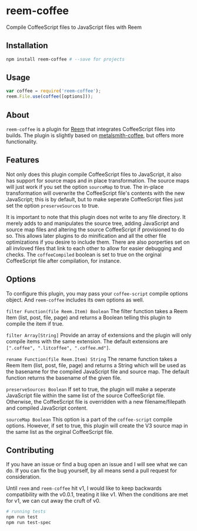 reem-coffee
===

Compile CoffeeScript files to JavaScript files with Reem

## Installation

```bash
npm install reem-coffee # --save for projects
```

## Usage

```javascript
var coffee = require('reem-coffee');
reem.File.use(coffee([options]));
```

## About

`reem-coffee` is a plugin for [Reem](https://github.com/andrejewski/reem) that integrates CoffeeScript files into builds. The plugin is slightly based on [metalsmith-coffee](https://github.com/joaoafrmartins/metalsmith-coffee), but offers more functionality.

## Features

Not only does this plugin compile CoffeeScript files to JavaScript, it also has support for source maps and in place transformation. The source maps will just work if you set the option `sourceMap` to true. The in-place transformation will overwrite the CoffeeScript file's contents with the new JavaScript; this is by default, but to make seperate CoffeeScript files just set the option `preserveSources` to true.

It is important to note that this plugin does not write to any file directory. It merely adds to and manipulates the source tree, adding JavaScript and source map files and altering the source CoffeeScript if provisioned to do so. This allows later plugins to do minification and all the other file optimizations if you desire to include them. There are also porperties set on all invloved files that link to each other to allow for easier debugging and checks. The `coffeeCompiled` boolean is set to true on the orginal CoffeeScript file after compilation, for instance.

## Options

To configure this plugin, you may pass your `coffee-script` compile options object. And `reem-coffee` includes its own options as well.

`filter Function(file Reem.Item) Boolean`
The filter function takes a Reem Item (list, post, file, page) and returns a Boolean telling this plugin to compile the item if true.

`filter Array[String]`
Provide an array of extensions and the plugin will only compile items with the same extension. The default extensions are `[".coffee", ".litcoffee", ".coffee.md"]`.

`rename Function(file Reem.Item) String`
The rename function takes a Reem Item (list, post, file, page) and returns a String which will be used as the basename for the compiled JavaScript file and source map. The default function returns the basename of the given file.

`preserveSources Boolean`
If set to true, the plugin will make a seperate JavaScript file within the same list of the source CoffeeScript file. Otherwise, the CoffeeScript file is overridden with a new filename/filepath and compiled JavaScript content.

`sourceMap Boolean`
This option is a part of the `coffee-script` compile options. However, if set to true, this plugin will create the V3 source map in the same list as the orginal CoffeeScript file.

## Contributing

If you have an issue or find a bug open an issue and I will see what we can do. If you can fix the bug yourself, by all means send a pull request for consideration.

Until `reem` and `reem-coffee` hit v1, I would like to keep backwards compatibility with the v0.0.1, treating it like v1. When the conditions are met for v1, we can cut away the cruft of v0.

```bash
# running tests
npm run test
npm run test-spec
```